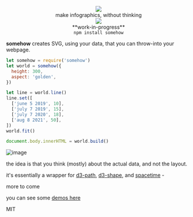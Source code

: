 
<div align="center">
  <img src="https://cloud.githubusercontent.com/assets/399657/23590290/ede73772-01aa-11e7-8915-181ef21027bc.png" />
  <div>make infographics, without thinking</div>
  <a href="https://npmjs.org/package/somehow">
    <img src="https://img.shields.io/npm/v/somehow.svg?style=flat-square" />
  </a>
  <!-- <a href="https://nodejs.org/api/documentation.html#documentation_stability_index">
    <img src="https://img.shields.io/badge/stability-stable-green.svg?style=flat-square" />
  </a>
  <a href="https://www.codacy.com/app/spencerkelly86/efrt">
    <img src="https://api.codacy.com/project/badge/grade/fc03e2761c8c471c8f84141abf2704de" />
  </a>
  <a href="https://www.codacy.com/app/spencerkelly86/efrt">
    <img src="https://api.codacy.com/project/badge/Coverage/fc03e2761c8c471c8f84141abf2704de" />
  </a> -->
</div>

<div align="center">
**work-in-progress**
</div>

<div align="center">
  <code>npm install somehow</code>
</div>

**somehow** creates SVG, using your data, that you can throw-into your webpage.

```js
let somehow = require('somehow')
let world = somehow({
  height: 300,
  aspect: 'golden',
})

let line = world.line()
line.set([
  ['june 5 2019', 10],
  ['july 7 2019', 15],
  ['july 7 2020', 18],
  ['aug 8 2021', 50],
])
world.fit()

document.body.innerHTML = world.build()
```
![image](https://user-images.githubusercontent.com/399657/50016136-4d307a00-ff96-11e8-91f2-bbc476715ecb.png)

the idea is that you think (mostly) about the actual data, and not the layout.

it's essentially a wrapper for [d3-path](https://github.com/d3/d3-path), [d3-shape](https://github.com/d3/d3-shape), and [spacetime](https://github.com/spencermountain/spacetime) -

more to come

you can see some [demos here](http://thensome.how/)

MIT
